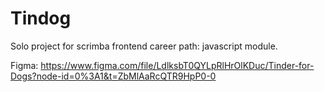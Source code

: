 # Tindog

Solo project for scrimba frontend career path: javascript module.

Figma: https://www.figma.com/file/LdlksbT0QYLpRlHrOlKDuc/Tinder-for-Dogs?node-id=0%3A1&t=ZbMlAaRcQTR9HpP0-0

